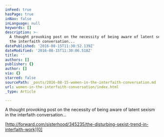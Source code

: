 ```yaml
---
inFeed: true
hasPage: true
inNav: false
inLanguage: null
keywords: []
description: >-
  A thought provoking post on the necessity of being aware of latent sexism in
  the interfaith conversation...
datePublished: '2016-08-15T11:30:52.139Z'
dateModified: '2016-08-15T11:30:06.518Z'
title: ''
authors: []
publisher: {}
author: []
via: {}
starred: false
sourcePath: _posts/2016-08-15-women-in-the-interfaith-conversation.md
url: women-in-the-interfaith-conversation/index.html
_type: Article

---
```

A thought provoking post on the necessity of being aware of latent sexism in the interfaith conversation...

[http://forward.com/sisterhood/345235/the-disturbing-sexist-trend-in-interfaith-work][0]

[0]: http://forward.com/sisterhood/345235/the-disturbing-sexist-trend-in-interfaith-work